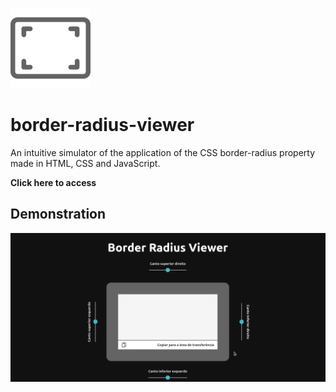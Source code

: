 ![icon](./public/images/icon@0,25x.png)

# border-radius-viewer

An intuitive simulator of the application of the CSS border-radius property made in HTML, CSS and JavaScript.

**Click here to access**

## Demonstration

![demo](./public/images/demo.gif)
